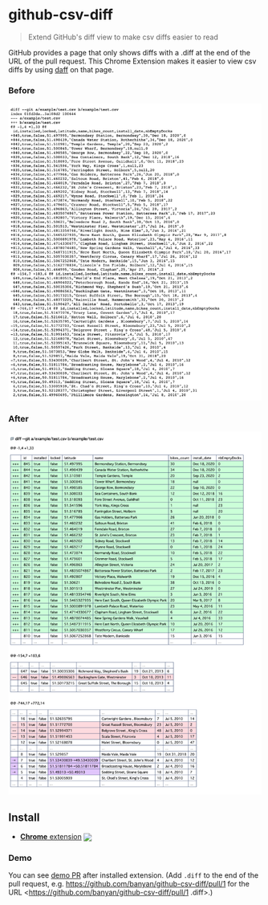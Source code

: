 # github-csv-diff

> Extend GitHub's diff view to make csv diffs easier to read

GitHub provides a page that only shows diffs with a .diff at the end of the URL of the pull request.
This Chrome Extension makes it easier to view csv diffs by using [daff](https://paulfitz.github.io/daff/) on that page.

### Before

<img src="example/before.png" alt="image of before">

### After

<img src="example/After.png" alt="image of before">

## Install

- [**Chrome** extension][link-cws] [<img valign="middle" src="https://img.shields.io/chrome-web-store/v/fdhfdpafombnahpjjjcfopmehfofbdko.svg?label=%20">][link-cws]

[link-cws]: https://chrome.google.com/webstore/detail/github-story-points/fdhfdpafombnahpjjjcfopmehfofbdko "Version published on Chrome Web Store"

### Demo

You can see [demo PR](https://github.com/banyan/github-csv-diff/pull/1.diff) after installed extension.
(Add `.diff` to the end of the pull request, e.g. <https://github.com/banyan/github-csv-diff/pull/1> for the URL <https://github.com/banyan/github-csv-diff/pull/1 .diff>.)
